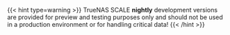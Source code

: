 &NewLine;

{{< hint type=warning >}}
TrueNAS SCALE **nightly** development versions are provided for preview and testing purposes only and should not be used in a production environment or for handling critical data!
{{< /hint >}}
